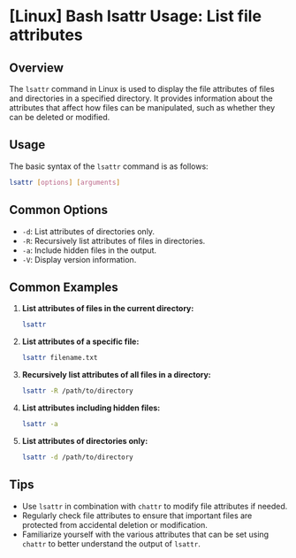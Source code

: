 # [Linux] Bash lsattr Usage: List file attributes

## Overview
The `lsattr` command in Linux is used to display the file attributes of files and directories in a specified directory. It provides information about the attributes that affect how files can be manipulated, such as whether they can be deleted or modified.

## Usage
The basic syntax of the `lsattr` command is as follows:

```bash
lsattr [options] [arguments]
```

## Common Options
- `-d`: List attributes of directories only.
- `-R`: Recursively list attributes of files in directories.
- `-a`: Include hidden files in the output.
- `-V`: Display version information.

## Common Examples

1. **List attributes of files in the current directory:**
   ```bash
   lsattr
   ```

2. **List attributes of a specific file:**
   ```bash
   lsattr filename.txt
   ```

3. **Recursively list attributes of all files in a directory:**
   ```bash
   lsattr -R /path/to/directory
   ```

4. **List attributes including hidden files:**
   ```bash
   lsattr -a
   ```

5. **List attributes of directories only:**
   ```bash
   lsattr -d /path/to/directory
   ```

## Tips
- Use `lsattr` in combination with `chattr` to modify file attributes if needed.
- Regularly check file attributes to ensure that important files are protected from accidental deletion or modification.
- Familiarize yourself with the various attributes that can be set using `chattr` to better understand the output of `lsattr`.